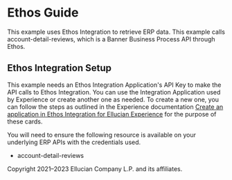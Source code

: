 # Ethos Guide

This example uses Ethos Integration to retrieve ERP data. This example calls account-detail-reviews, which is a Banner Business Process API through Ethos.

## Ethos Integration Setup

This example needs an Ethos Integration Application's API Key to make the API calls to Ethos Integration. You can use the Integration Application used by Experience or create another one as needed. To create a new one, you can follow the steps as outlined in the Experience documentation [Create an application in Ethos Integration for Ellucian Experience](https://resources.elluciancloud.com/bundle/ellucian_experience_acn_configure/page/t_create_app_ethos_experience.html) for the purpose of these cards.

You will need to ensure the following resource is available on your underlying ERP APIs with the credentials used.

* account-detail-reviews

Copyright 2021–2023 Ellucian Company L.P. and its affiliates.

